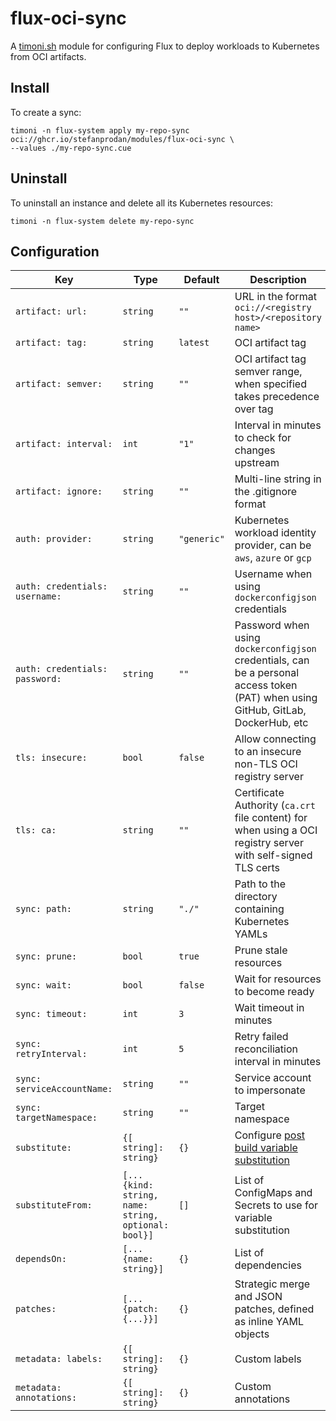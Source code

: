 # flux-oci-sync

A [timoni.sh](http://timoni.sh) module for configuring Flux
to deploy workloads to Kubernetes from OCI artifacts.

## Install

To create a sync:

```shell
timoni -n flux-system apply my-repo-sync oci://ghcr.io/stefanprodan/modules/flux-oci-sync \
--values ./my-repo-sync.cue
```

## Uninstall

To uninstall an instance and delete all its Kubernetes resources:

```shell
timoni -n flux-system delete my-repo-sync
```

## Configuration

| Key                            | Type                                                | Default     | Description                                                                                                                                |
|--------------------------------|-----------------------------------------------------|-------------|--------------------------------------------------------------------------------------------------------------------------------------------|
| `artifact: url:`               | `string`                                            | `""`        | URL in the format `oci://<registry host>/<repository name>`                                                                                |
| `artifact: tag:`               | `string`                                            | `latest`    | OCI artifact tag                                                                                                                           |
| `artifact: semver:`            | `string`                                            | `""`        | OCI artifact tag semver range, when specified takes precedence over tag                                                                    |
| `artifact: interval:`          | `int`                                               | `"1"`       | Interval in minutes to check for changes upstream                                                                                          |
| `artifact: ignore:`            | `string`                                            | `""`        | Multi-line string in the .gitignore format                                                                                                 |
| `auth: provider:`              | `string`                                            | `"generic"` | Kubernetes workload identity provider, can be  `aws`, `azure` or `gcp`                                                                     |
| `auth: credentials: username:` | `string`                                            | `""`        | Username when using `dockerconfigjson` credentials                                                                                         |
| `auth: credentials: password:` | `string`                                            | `""`        | Password when using `dockerconfigjson` credentials, can be a personal access token (PAT) when using GitHub, GitLab, DockerHub, etc         |
| `tls: insecure:`               | `bool`                                              | `false`     | Allow connecting to an insecure non-TLS OCI registry server                                                                                |
| `tls: ca:`                     | `string`                                            | `""`        | Certificate Authority (`ca.crt` file content) for when using a OCI registry server with self-signed TLS certs                              |
| `sync: path:`                  | `string`                                            | `"./"`      | Path to the directory containing Kubernetes YAMLs                                                                                          |
| `sync: prune:`                 | `bool`                                              | `true`      | Prune stale resources                                                                                                                      |
| `sync: wait:`                  | `bool`                                              | `false`     | Wait for resources to become ready                                                                                                         |
| `sync: timeout:`               | `int`                                               | `3`         | Wait timeout in minutes                                                                                                                    |
| `sync: retryInterval:`         | `int`                                               | `5`         | Retry failed reconciliation interval in minutes                                                                                            |
| `sync: serviceAccountName:`    | `string`                                            | `""`        | Service account to impersonate                                                                                                             |
| `sync: targetNamespace:`       | `string`                                            | `""`        | Target namespace                                                                                                                           |
| `substitute:`                  | `{[ string]: string}`                               | `{}`        | Configure [post build variable substitution](https://fluxcd.io/flux/components/kustomize/kustomizations/#post-build-variable-substitution) |
| `substituteFrom:`              | `[...{kind: string, name: string, optional: bool}]` | `[]`        | List of ConfigMaps and Secrets to use for variable substitution                                                                            |
| `dependsOn:`                   | `[...{name: string}]`                               | `{}`        | List of dependencies                                                                                                                       |
| `patches:`                     | `[...{patch: {...}}]`                               | `{}`        | Strategic merge and JSON patches, defined as inline YAML objects                                                                           |
| `metadata: labels:`            | `{[ string]: string}`                               | `{}`        | Custom labels                                                                                                                              |
| `metadata: annotations:`       | `{[ string]: string}`                               | `{}`        | Custom annotations                                                                                                                         |
